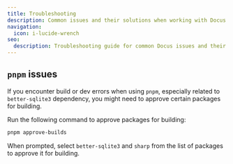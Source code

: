 ```yaml
---
title: Troubleshooting
description: Common issues and their solutions when working with Docus.
navigation:
  icon: i-lucide-wrench
seo:
  description: Troubleshooting guide for common Docus issues and their solutions.
---
```


## `pnpm` issues

If you encounter build or dev errors when using `pnpm`, especially related to `better-sqlite3` dependency, you might need to approve certain packages for building.

Run the following command to approve packages for building:

```bash [Terminal]
pnpm approve-builds
```

When prompted, select `better-sqlite3` and `sharp` from the list of packages to approve it for building.
